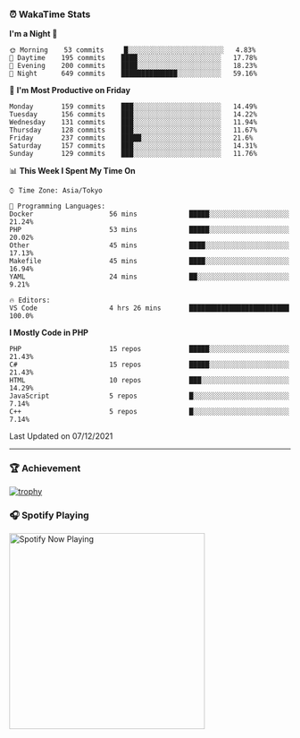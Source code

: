 ### ⏰ WakaTime Stats


<!--START_SECTION:waka-->
**I'm a Night 🦉** 

```text
🌞 Morning    53 commits     █░░░░░░░░░░░░░░░░░░░░░░░░   4.83% 
🌆 Daytime    195 commits    ████░░░░░░░░░░░░░░░░░░░░░   17.78% 
🌃 Evening    200 commits    ████░░░░░░░░░░░░░░░░░░░░░   18.23% 
🌙 Night      649 commits    ██████████████░░░░░░░░░░░   59.16%

```
📅 **I'm Most Productive on Friday** 

```text
Monday       159 commits    ███░░░░░░░░░░░░░░░░░░░░░░   14.49% 
Tuesday      156 commits    ███░░░░░░░░░░░░░░░░░░░░░░   14.22% 
Wednesday    131 commits    ███░░░░░░░░░░░░░░░░░░░░░░   11.94% 
Thursday     128 commits    ███░░░░░░░░░░░░░░░░░░░░░░   11.67% 
Friday       237 commits    █████░░░░░░░░░░░░░░░░░░░░   21.6% 
Saturday     157 commits    ███░░░░░░░░░░░░░░░░░░░░░░   14.31% 
Sunday       129 commits    ███░░░░░░░░░░░░░░░░░░░░░░   11.76%

```


📊 **This Week I Spent My Time On** 

```text
⌚︎ Time Zone: Asia/Tokyo

💬 Programming Languages: 
Docker                   56 mins             █████░░░░░░░░░░░░░░░░░░░░   21.24% 
PHP                      53 mins             █████░░░░░░░░░░░░░░░░░░░░   20.02% 
Other                    45 mins             ████░░░░░░░░░░░░░░░░░░░░░   17.13% 
Makefile                 45 mins             ████░░░░░░░░░░░░░░░░░░░░░   16.94% 
YAML                     24 mins             ██░░░░░░░░░░░░░░░░░░░░░░░   9.21%

🔥 Editors: 
VS Code                  4 hrs 26 mins       █████████████████████████   100.0%

```

**I Mostly Code in PHP** 

```text
PHP                      15 repos            █████░░░░░░░░░░░░░░░░░░░░   21.43% 
C#                       15 repos            █████░░░░░░░░░░░░░░░░░░░░   21.43% 
HTML                     10 repos            ███░░░░░░░░░░░░░░░░░░░░░░   14.29% 
JavaScript               5 repos             █░░░░░░░░░░░░░░░░░░░░░░░░   7.14% 
C++                      5 repos             █░░░░░░░░░░░░░░░░░░░░░░░░   7.14%

```



 Last Updated on 07/12/2021
<!--END_SECTION:waka-->

---

### 🏆 Achievement

[![trophy](https://github-profile-trophy.vercel.app/?username=Slime-hatena&theme=flat&no-bg=true&no-frame=true&column=8)](https://github.com/ryo-ma/github-profile-trophy)

### 🎧 Spotify Playing

[<img src="https://spotify-now-playing-slime-hatena.vercel.app/api/spotify-playing" alt="Spotify Now Playing" width="350" />](https://open.spotify.com/user/slime_hatena)

<!--
**Slime-hatena/Slime-hatena** is a ✨ _special_ ✨ repository because its `README.md` (this file) appears on your GitHub profile.

Here are some ideas to get you started:

- 🔭 I’m currently working on ...
- 🌱 I’m currently learning ...
- 👯 I’m looking to collaborate on ...
- 🤔 I’m looking for help with ...
- 💬 Ask me about ...
- 📫 How to reach me: ...
- 😄 Pronouns: ...
- ⚡ Fun fact: ...
-->
